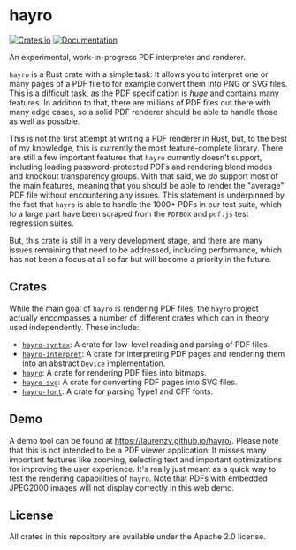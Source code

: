 # hayro

[![Crates.io](https://img.shields.io/crates/v/hayro.svg)](https://crates.io/crates/hayro)
[![Documentation](https://docs.rs/hayro/badge.svg)](https://docs.rs/hayro)

An experimental, work-in-progress PDF interpreter and renderer.

`hayro` is a Rust crate with a simple task: It allows you to interpret one or many pages of a PDF file to for example convert them into PNG or SVG files. This is a difficult task, as the PDF specification is _huge_ and contains many features. In addition to that, there are millions of PDF files out there with many edge cases, so a solid PDF renderer should be able to handle those as well as possible.

This is not the first attempt at writing a PDF renderer in Rust, but, to the best of my knowledge, this is currently the most feature-complete library. There are still a few important features that `hayro` currently doesn't support, including loading password-protected PDFs and rendering blend modes and knockout transparency groups. With that said, we _do_ support most of the main features, meaning that you should be able to render the "average" PDF file without encountering any issues. This statement is underpinned by the fact that `hayro` is able to handle the 1000+ PDFs in our test suite, which to a large part have been scraped from the `PDFBOX` and `pdf.js` test regression suites.

But, this crate is still in a very development stage, and there are many issues remaining that need to be addressed, including performance, which has not been a focus at all so far but will become a priority in the future.

## Crates
While the main goal of `hayro` is rendering PDF files, the `hayro` project actually encompasses a number of different crates which can in theory used independently. These include:
- [`hayro-syntax`](hayro-syntax): A crate for low-level reading and parsing of PDF files.
- [`hayro-interpret`](hayro-interpret): A crate for interpreting PDF pages and rendering them into an abstract `Device` implementation.
- [`hayro`](hayro): A crate for rendering PDF files into bitmaps.
- [`hayro-svg`](hayro-svg): A crate for converting PDF pages into SVG files.
- [`hayro-font`](hayro-font): A crate for parsing Type1 and CFF fonts.

## Demo
A demo tool can be found at https://laurenzv.github.io/hayro/. Please note that this is not intended to be a PDF viewer application: It misses many important features like zooming, selecting text and important optimizations for improving the user experience. It's really just meant as a quick way to test the rendering capabilities of `hayro`. Note that PDFs with embedded JPEG2000 images will not display correctly in this web demo.

## License
All crates in this repository are available under the Apache 2.0 license.